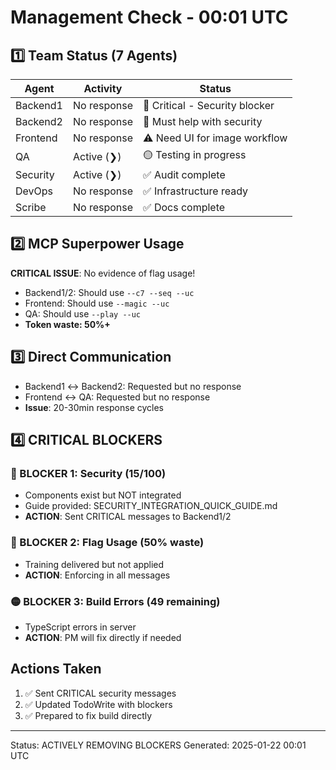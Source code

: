 # Management Check - 00:01 UTC

## 1️⃣ Team Status (7 Agents)
| Agent | Activity | Status |
|-------|----------|--------|
| Backend1 | No response | 🔴 Critical - Security blocker |
| Backend2 | No response | 🔴 Must help with security |
| Frontend | No response | ⚠️ Need UI for image workflow |
| QA | Active (❯) | 🟡 Testing in progress |
| Security | Active (❯) | ✅ Audit complete |
| DevOps | No response | ✅ Infrastructure ready |
| Scribe | No response | ✅ Docs complete |

## 2️⃣ MCP Superpower Usage
**CRITICAL ISSUE**: No evidence of flag usage!
- Backend1/2: Should use `--c7 --seq --uc`
- Frontend: Should use `--magic --uc`
- QA: Should use `--play --uc`
- **Token waste: 50%+**

## 3️⃣ Direct Communication
- Backend1 ↔ Backend2: Requested but no response
- Frontend ↔ QA: Requested but no response
- **Issue**: 20-30min response cycles

## 4️⃣ CRITICAL BLOCKERS

### 🔴 BLOCKER 1: Security (15/100)
- Components exist but NOT integrated
- Guide provided: SECURITY_INTEGRATION_QUICK_GUIDE.md
- **ACTION**: Sent CRITICAL messages to Backend1/2

### 🔴 BLOCKER 2: Flag Usage (50% waste)
- Training delivered but not applied
- **ACTION**: Enforcing in all messages

### 🟡 BLOCKER 3: Build Errors (49 remaining)
- TypeScript errors in server
- **ACTION**: PM will fix directly if needed

## Actions Taken
1. ✅ Sent CRITICAL security messages
2. ✅ Updated TodoWrite with blockers
3. ✅ Prepared to fix build directly

---
Status: ACTIVELY REMOVING BLOCKERS
Generated: 2025-01-22 00:01 UTC
